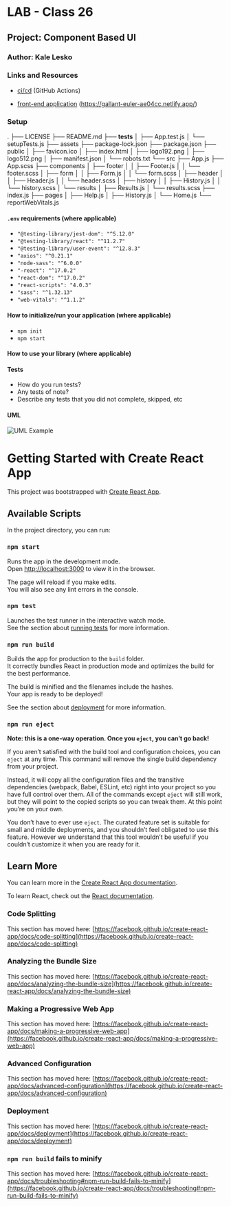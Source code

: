 # LAB - Class 26

## Project: Component Based UI

### Author: Kale Lesko

### Links and Resources

- [ci/cd](http://xyz.com) (GitHub Actions)
<!-- - [back-end server url](http://xyz.com) (when applicable) -->
- [front-end application](http://xyz.com) (https://gallant-euler-ae04cc.netlify.app/)

### Setup

.
├── LICENSE
├── README.md
├── **tests**
│ ├── App.test.js
│ └── setupTests.js
├── assets
├── package-lock.json
├── package.json
├── public
│ ├── favicon.ico
│ ├── index.html
│ ├── logo192.png
│ ├── logo512.png
│ ├── manifest.json
│ └── robots.txt
└── src
├── App.js
├── App.scss
├── components
│ ├── footer
│ │ ├── Footer.js
│ │ └── footer.scss
│ ├── form
│ │ ├── Form.js
│ │ └── form.scss
│ ├── header
│ │ ├── Header.js
│ │ └── header.scss
│ ├── history
│ │ ├── History.js
│ │ └── history.scss
│ └── results
│ ├── Results.js
│ └── results.scss
├── index.js
├── pages
│ ├── Help.js
│ ├── History.js
│ └── Home.js
└── reportWebVitals.js

#### `.env` requirements (where applicable)

- `"@testing-library/jest-dom": "^5.12.0"`
- `"@testing-library/react": "^11.2.7"`
- `"@testing-library/user-event": "^12.8.3"`
- `"axios": "^0.21.1"`
- `"node-sass": "^6.0.0"`
- `"-react": "^17.0.2"`
- `"react-dom": "^17.0.2"`
- `"react-scripts": "4.0.3"`
- `"sass": "^1.32.13"`
- `"web-vitals": "^1.1.2"`

#### How to initialize/run your application (where applicable)

- `npm init`
- `npm start`

#### How to use your library (where applicable)

#### Tests

- How do you run tests?
- Any tests of note?
- Describe any tests that you did not complete, skipped, etc

#### UML

![UML Example](./reference/uml-1.png)

# Getting Started with Create React App

This project was bootstrapped with [Create React App](https://github.com/facebook/create-react-app).

## Available Scripts

In the project directory, you can run:

### `npm start`

Runs the app in the development mode.\
Open [http://localhost:3000](http://localhost:3000) to view it in the browser.

The page will reload if you make edits.\
You will also see any lint errors in the console.

### `npm test`

Launches the test runner in the interactive watch mode.\
See the section about [running tests](https://facebook.github.io/create-react-app/docs/running-tests) for more information.

### `npm run build`

Builds the app for production to the `build` folder.\
It correctly bundles React in production mode and optimizes the build for the best performance.

The build is minified and the filenames include the hashes.\
Your app is ready to be deployed!

See the section about [deployment](https://facebook.github.io/create-react-app/docs/deployment) for more information.

### `npm run eject`

**Note: this is a one-way operation. Once you `eject`, you can’t go back!**

If you aren’t satisfied with the build tool and configuration choices, you can `eject` at any time. This command will remove the single build dependency from your project.

Instead, it will copy all the configuration files and the transitive dependencies (webpack, Babel, ESLint, etc) right into your project so you have full control over them. All of the commands except `eject` will still work, but they will point to the copied scripts so you can tweak them. At this point you’re on your own.

You don’t have to ever use `eject`. The curated feature set is suitable for small and middle deployments, and you shouldn’t feel obligated to use this feature. However we understand that this tool wouldn’t be useful if you couldn’t customize it when you are ready for it.

## Learn More

You can learn more in the [Create React App documentation](https://facebook.github.io/create-react-app/docs/getting-started).

To learn React, check out the [React documentation](https://reactjs.org/).

### Code Splitting

This section has moved here: [https://facebook.github.io/create-react-app/docs/code-splitting](https://facebook.github.io/create-react-app/docs/code-splitting)

### Analyzing the Bundle Size

This section has moved here: [https://facebook.github.io/create-react-app/docs/analyzing-the-bundle-size](https://facebook.github.io/create-react-app/docs/analyzing-the-bundle-size)

### Making a Progressive Web App

This section has moved here: [https://facebook.github.io/create-react-app/docs/making-a-progressive-web-app](https://facebook.github.io/create-react-app/docs/making-a-progressive-web-app)

### Advanced Configuration

This section has moved here: [https://facebook.github.io/create-react-app/docs/advanced-configuration](https://facebook.github.io/create-react-app/docs/advanced-configuration)

### Deployment

This section has moved here: [https://facebook.github.io/create-react-app/docs/deployment](https://facebook.github.io/create-react-app/docs/deployment)

### `npm run build` fails to minify

This section has moved here: [https://facebook.github.io/create-react-app/docs/troubleshooting#npm-run-build-fails-to-minify](https://facebook.github.io/create-react-app/docs/troubleshooting#npm-run-build-fails-to-minify)
